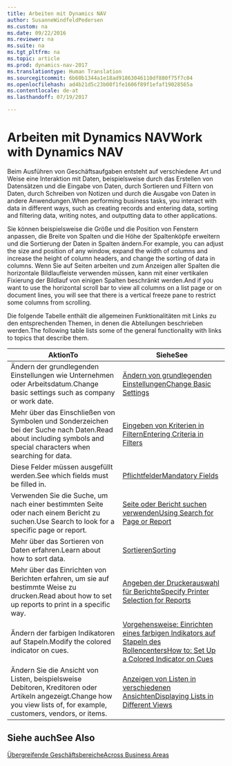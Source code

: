 ```yaml
---
title: Arbeiten mit Dynamics NAV
author: SusanneWindfeldPedersen
ms.custom: na
ms.date: 09/22/2016
ms.reviewer: na
ms.suite: na
ms.tgt_pltfrm: na
ms.topic: article
ms.prod: dynamics-nav-2017
ms.translationtype: Human Translation
ms.sourcegitcommit: 6b60b1344a1e18ad91863046110df880f75f7c04
ms.openlocfilehash: ad4b21d5c23b00f1fe1606f89f1efaf19028565a
ms.contentlocale: de-at
ms.lasthandoff: 07/19/2017

---
```

    
# <a name="work-with-dynamics-nav"></a><span data-ttu-id="4ac26-102">Arbeiten mit Dynamics NAV</span><span class="sxs-lookup"><span data-stu-id="4ac26-102">Work with Dynamics NAV</span></span>
<span data-ttu-id="4ac26-103">Beim Ausführen von Geschäftsaufgaben entsteht auf verschiedene Art und Weise eine Interaktion mit Daten, beispielsweise durch das Erstellen von Datensätzen und die Eingabe von Daten, durch Sortieren und Filtern von Daten, durch Schreiben von Notizen und durch die Ausgabe von Daten in andere Anwendungen.</span><span class="sxs-lookup"><span data-stu-id="4ac26-103">When performing business tasks, you interact with data in different ways, such as creating records and entering data, sorting and filtering data, writing notes, and outputting data to other applications.</span></span>

<span data-ttu-id="4ac26-104">Sie können beispielsweise die Größe und die Position von Fenstern anpassen, die Breite von Spalten und die Höhe der Spaltenköpfe erweitern und die Sortierung der Daten in Spalten ändern.</span><span class="sxs-lookup"><span data-stu-id="4ac26-104">For example, you can adjust the size and position of any window, expand the width of columns and increase the height of column headers, and change the sorting of data in columns.</span></span> <span data-ttu-id="4ac26-105">Wenn Sie auf Seiten arbeiten und zum Anzeigen aller Spalten die horizontale Bildlaufleiste verwenden müssen, kann mit einer vertikalen Fixierung der Bildlauf von einigen Spalten beschränkt werden.</span><span class="sxs-lookup"><span data-stu-id="4ac26-105">And if you want to use the horizontal scroll bar to view all columns on a list page or on document lines, you will see that there is a vertical freeze pane to restrict some columns from scrolling.</span></span>

<span data-ttu-id="4ac26-106">Die folgende Tabelle enthält die allgemeinen Funktionalitäten mit Links zu den entsprechenden Themen, in denen die Abteilungen beschrieben werden.</span><span class="sxs-lookup"><span data-stu-id="4ac26-106">The following table lists some of the general functionality with links to topics that describe them.</span></span>

|<span data-ttu-id="4ac26-107">Aktion</span><span class="sxs-lookup"><span data-stu-id="4ac26-107">To</span></span> |<span data-ttu-id="4ac26-108">Siehe</span><span class="sxs-lookup"><span data-stu-id="4ac26-108">See</span></span> |
|---|----|
|<span data-ttu-id="4ac26-109">Ändern der grundlegenden Einstellungen wie Unternehmen oder Arbeitsdatum.</span><span class="sxs-lookup"><span data-stu-id="4ac26-109">Change basic settings such as company or work date.</span></span>|[<span data-ttu-id="4ac26-110">Ändern von grundlegenden Einstellungen</span><span class="sxs-lookup"><span data-stu-id="4ac26-110">Change Basic Settings</span></span>](ui-change-basic-settings.md)|
|<span data-ttu-id="4ac26-111">Mehr über das Einschließen von Symbolen und Sonderzeichen bei der Suche nach Daten.</span><span class="sxs-lookup"><span data-stu-id="4ac26-111">Read about including symbols and special characters when searching for data.</span></span>|[<span data-ttu-id="4ac26-112">Eingeben von Kriterien in Filtern</span><span class="sxs-lookup"><span data-stu-id="4ac26-112">Entering Criteria in Filters</span></span>](ui-enter-criteria-filters.md)|
|<span data-ttu-id="4ac26-113">Diese Felder müssen ausgefüllt werden.</span><span class="sxs-lookup"><span data-stu-id="4ac26-113">See which fields must be filled in.</span></span>|[<span data-ttu-id="4ac26-114">Pflichtfelder</span><span class="sxs-lookup"><span data-stu-id="4ac26-114">Mandatory Fields</span></span>](ui-mandatory-fields.md)|
|<span data-ttu-id="4ac26-115">Verwenden Sie die Suche, um nach einer bestimmten Seite oder nach einem Bericht zu suchen.</span><span class="sxs-lookup"><span data-stu-id="4ac26-115">Use Search to look for a specific page or report.</span></span>|[<span data-ttu-id="4ac26-116">Seite oder Bericht suchen verwenden</span><span class="sxs-lookup"><span data-stu-id="4ac26-116">Using Search for Page or Report</span></span>](ui-search.md)|
|<span data-ttu-id="4ac26-117">Mehr über das Sortieren von Daten erfahren.</span><span class="sxs-lookup"><span data-stu-id="4ac26-117">Learn about how to sort data.</span></span>|[<span data-ttu-id="4ac26-118">Sortieren</span><span class="sxs-lookup"><span data-stu-id="4ac26-118">Sorting</span></span>](ui-sorting.md)|
|<span data-ttu-id="4ac26-119">Mehr über das Einrichten von Berichten erfahren, um sie auf bestimmte Weise zu drucken.</span><span class="sxs-lookup"><span data-stu-id="4ac26-119">Read about how to set up reports to print in a specific way.</span></span>|[<span data-ttu-id="4ac26-120">Angeben der Druckerauswahl für Berichte</span><span class="sxs-lookup"><span data-stu-id="4ac26-120">Specify Printer Selection for Reports</span></span>](ui-specify-printer-selection-reports.md)|
|<span data-ttu-id="4ac26-121">Ändern der farbigen Indikatoren auf Stapeln.</span><span class="sxs-lookup"><span data-stu-id="4ac26-121">Modify the colored indicator on cues.</span></span>|[<span data-ttu-id="4ac26-122">Vorgehensweise: Einrichten eines farbigen Indikators auf Stapeln des Rollencenters</span><span class="sxs-lookup"><span data-stu-id="4ac26-122">How to: Set Up a Colored Indicator on Cues</span></span>](ui-how-setup-colored-indicator-cues.md)|
|<span data-ttu-id="4ac26-123">Ändern Sie die Ansicht von Listen, beispielsweise Debitoren, Kreditoren oder Artikeln angezeigt.</span><span class="sxs-lookup"><span data-stu-id="4ac26-123">Change how you view lists of, for example, customers, vendors, or items.</span></span>|[<span data-ttu-id="4ac26-124">Anzeigen von Listen in verschiedenen Ansichten</span><span class="sxs-lookup"><span data-stu-id="4ac26-124">Displaying Lists in Different Views</span></span>](across-display-lists-different-views.md)|

## <a name="see-also"></a><span data-ttu-id="4ac26-125">Siehe auch</span><span class="sxs-lookup"><span data-stu-id="4ac26-125">See Also</span></span>
[<span data-ttu-id="4ac26-126">Übergreifende Geschäftsbereiche</span><span class="sxs-lookup"><span data-stu-id="4ac26-126">Across Business Areas</span></span>](ui-across-business-areas.md)


